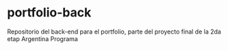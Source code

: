 # portfolio-back
Repositorio del back-end para el portfolio, parte del proyecto final de la 2da etap Argentina Programa
